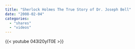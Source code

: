 ```yaml
---
title: "Sherlock Holmes The True Story of Dr. Joseph Bell"
date: "2008-02-04"
categories:
  - "shares"
  - "videos"
---
```


{{< youtube 043l20yIT0E >}}
